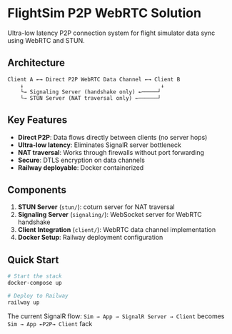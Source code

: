 # FlightSim P2P WebRTC Solution

Ultra-low latency P2P connection system for flight simulator data sync using WebRTC and STUN.

## Architecture

```
Client A ←→ Direct P2P WebRTC Data Channel ←→ Client B
    ↓                                           ↓
    └→ Signaling Server (handshake only) ←─────┘
    └→ STUN Server (NAT traversal only) ←──────┘
```

## Key Features

- **Direct P2P**: Data flows directly between clients (no server hops)
- **Ultra-low latency**: Eliminates SignalR server bottleneck  
- **NAT traversal**: Works through firewalls without port forwarding
- **Secure**: DTLS encryption on data channels
- **Railway deployable**: Docker containerized

## Components

1. **STUN Server** (`stun/`): coturn server for NAT traversal
2. **Signaling Server** (`signaling/`): WebSocket server for WebRTC handshake
3. **Client Integration** (`client/`): WebRTC data channel implementation
4. **Docker Setup**: Railway deployment configuration

## Quick Start

```bash
# Start the stack
docker-compose up

# Deploy to Railway
railway up
```

The current SignalR flow: `Sim → App → SignalR Server → Client` becomes `Sim → App ←P2P→ Client` fack